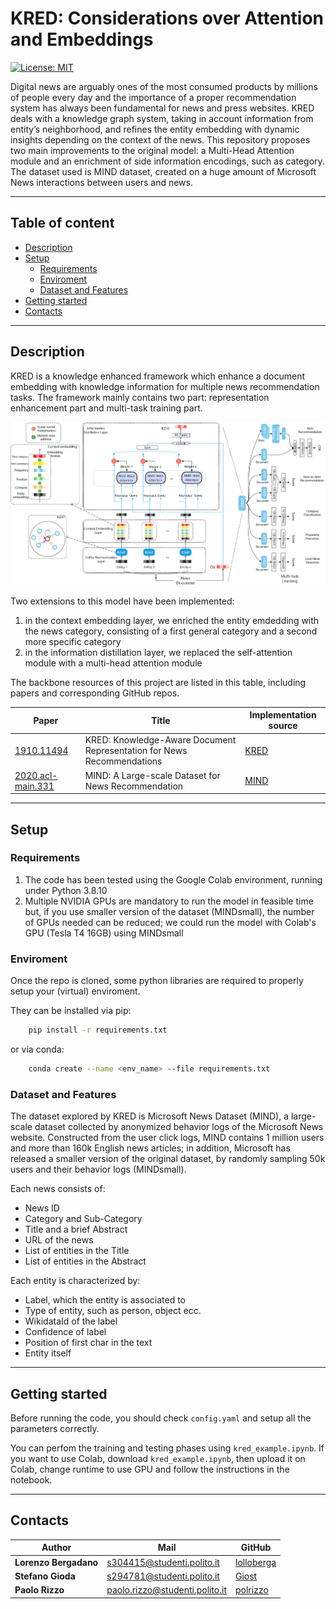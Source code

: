# KRED: Considerations over Attention and Embeddings

[![License: MIT](https://img.shields.io/badge/License-MIT-yellow.svg)](https://opensource.org/licenses/MIT)

Digital news are arguably ones of the most consumed products by millions of people every day 
and the importance of a proper recommendation system has always been fundamental for news and press websites.
KRED deals with a knowledge graph system, taking in account information from entity’s neighborhood, and refines the
entity embedding with dynamic insights depending on the context of the news.
This repository proposes two main improvements to the original model: a Multi-Head Attention module 
and an enrichment of side information encodings, such as category. 
The dataset used is MIND dataset, created on a huge amount of Microsoft News interactions between users and news.

--------------------------------------------------------------

## Table of content
- [Description](#description)
- [Setup](#setup)
  - [Requirements](#requirements)
  - [Enviroment](#enviroment)
  - [Dataset and Features](#dataset-and-features)
- [Getting started](#getting-started)
- [Contacts](#contacts)

--------------------------------------------------------------

## Description
KRED is a knowledge enhanced framework which enhance a document embedding with knowledge information for multiple news recommendation tasks. 
The framework mainly contains two part: representation enhancement part and multi-task training part.

![](./Architecture_new.PNG)

Two extensions to this model have been implemented:
1. in the context embedding layer, we enriched the entity emdedding with the news category, consisting of a first general category and a second more specific category
2. in the information distillation layer, we replaced the self-attention module with a multi-head attention module

The backbone resources of this project are listed in this table, including papers and corresponding GitHub repos.

| Paper | Title | Implementation source |
| ----- | ----- | --------------------- |
|[1910.11494](https://arxiv.org/abs/1910.11494)|KRED: Knowledge-Aware Document Representation for News Recommendations|[KRED](https://github.com/danyang-liu/KRED)|
|[2020.acl-main.331](https://aclanthology.org/2020.acl-main.331/)|MIND: A Large-scale Dataset for News Recommendation|[MIND](https://msnews.github.io/)|

--------------------------------------------------------------

## Setup

### Requirements
1. The code has been tested using the Google Colab environment, running under Python 3.8.10
2. Multiple NVIDIA GPUs are mandatory to run the model in feasible time but, if you use smaller version of the dataset (MINDsmall), the number of GPUs needed can be reduced; we could run the model with Colab's GPU (Tesla T4 16GB) using MINDsmall

### Enviroment
Once the repo is cloned, some python libraries are required to properly setup your (virtual) enviroment.


They can be installed via pip:
```bash
    pip install -r requirements.txt
```

or via conda:
```bash
    conda create --name <env_name> --file requirements.txt
```

### Dataset and Features
The dataset explored by KRED is Microsoft News Dataset (MIND), a large-scale dataset collected by anonymized behavior logs of the Microsoft News website. 
Constructed from the user click logs, MIND contains 1 million users and more than 160k English news articles; 
in addition, Microsoft has released a smaller version of the original dataset, by randomly sampling 50k users and their behavior logs (MINDsmall).

Each news consists of:
- News ID
- Category and Sub-Category
- Title and a brief Abstract
- URL of the news
- List of entities in the Title
- List of entities in the Abstract

Each entity is characterized by:
- Label, which the entity is associated to
- Type of entity, such as person, object ecc.
- WikidataId of the label
- Confidence of label
- Position of first char in the text
- Entity itself

--------------------------------------------------------------

## Getting started
Before running the code, you should check `config.yaml` and setup all the parameters correctly.

You can perfom the training and testing phases using `kred_example.ipynb`. If you want to use Colab, download `kred_example.ipynb`, then upload it on Colab, change runtime to use GPU and follow the instructions in the notebook.

--------------------------------------------------------------

## Contacts

| Author | Mail | GitHub | 
| ------ | ---- | ------ |
| **Lorenzo Bergadano** | s304415@studenti.polito.it | [lolloberga](https://github.com/lolloberga) |
| **Stefano Gioda** | s294781@studenti.polito.it | [Giost](https://github.com/Giost) |
| **Paolo Rizzo** | paolo.rizzo@studenti.polito.it | [polrizzo](https://github.com/polrizzo) |
